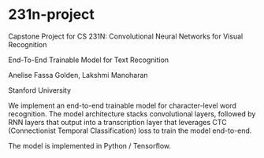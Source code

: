 # 231n-project
Capstone Project for CS 231N: Convolutional Neural Networks for Visual Recognition

End-To-End Trainable Model for Text Recognition

Anelise Fassa Golden, Lakshmi Manoharan 

Stanford University


We implement an end-to-end trainable model for character-level word recognition. The model architecture stacks convolutional layers, followed by RNN layers that output into a transcription layer that leverages CTC (Connectionist Temporal Classification) loss to train the model end-to-end. 


The model is implemented in Python / Tensorflow.
